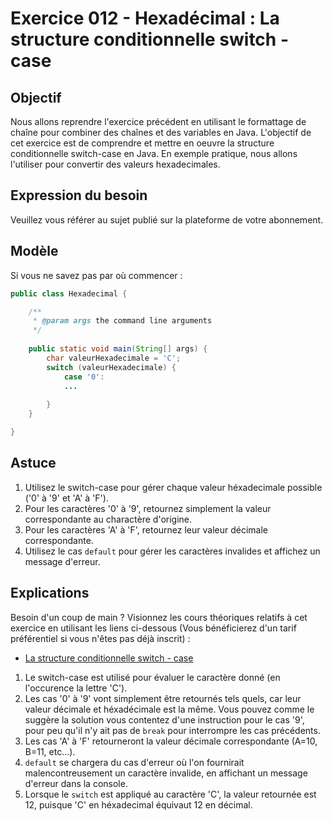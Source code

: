 # Exercice 012 - Hexadécimal : La structure conditionnelle switch - case

## Objectif
Nous allons reprendre l'exercice précédent en utilisant le formattage de chaîne pour combiner des chaînes et des variables en Java.
L'objectif de cet exercice est de comprendre et mettre en oeuvre la structure conditionnelle switch-case en Java. En exemple pratique, nous allons l'utiliser pour convertir des valeurs hexadecimales.

## Expression du besoin
Veuillez vous référer au sujet publié sur la plateforme de votre abonnement.

## Modèle
Si vous ne savez pas par où commencer :

```java
public class Hexadecimal {

    /**
     * @param args the command line arguments
     */
    
    public static void main(String[] args) {
        char valeurHexadecimale = 'C';
        switch (valeurHexadecimale) {
            case '0':
            ...
            
        }
    }

}
```

## Astuce
1. Utilisez le switch-case pour gérer chaque valeur héxadecimale possible ('0' à '9' et 'A' à 'F').
2. Pour les caractères '0' à '9', retournez simplement la valeur correspondante au charactère d'origine.
3. Pour les caractères 'A' à 'F', retournez leur valeur décimale correspondante.
4. Utilisez le cas `default` pour gérer les caractères invalides et affichez un message d'erreur.

## Explications
Besoin d'un coup de main
? Visionnez les cours théoriques relatifs à cet exercice en utilisant
les liens ci-dessous (Vous bénéficierez d'un tarif préférentiel si vous
n'êtes pas déjà inscrit) :

- [La structure conditionnelle switch - case](https://www.udemy.com/cours-complet-de-programmation-java-pour-debutants/learn/v4/t/lecture/5991160/?couponCode=FROM_TP_JAVA)
1. Le switch-case est utilisé pour évaluer le caractère donné (en l'occurence la lettre 'C').
2. Les cas '0' à '9' vont simplement être retournés tels quels, car leur valeur décimale et héxadécimale est la même.
   Vous pouvez comme le suggère la solution vous contentez d'une instruction pour le cas '9', pour peu qu'il n'y ait pas de `break` pour interrompre les cas précédents.
3. Les cas 'A' à 'F' retourneront la valeur décimale correspondante (A=10, B=11, etc...).
4. `default` se chargera du cas d'erreur où l'on fournirait malencontreusement un caractère invalide, en affichant un message d'erreur dans la console.
5. Lorsque le `switch` est appliqué au caractère 'C', la valeur retournée est 12, puisque 'C' en héxadecimal équivaut 12 en décimal.
